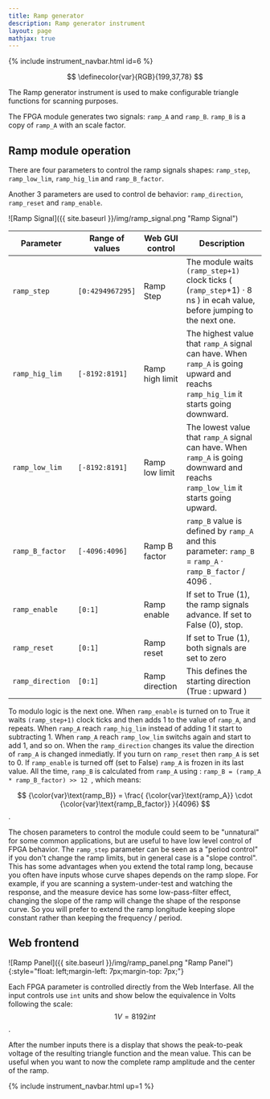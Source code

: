 ```yaml
---
title: Ramp generator
description: Ramp generator instrument
layout: page
mathjax: true
---
```


{% include instrument_navbar.html id=6 %}

$$
\definecolor{var}{RGB}{199,37,78}
$$

The Ramp generator instrument is used to make configurable triangle functions for
scanning purposes.

The FPGA module generates two signals: `ramp_A` and `ramp_B`.
`ramp_B` is a copy of `ramp_A` with an scale factor.

## Ramp module operation

There are four parameters to control the ramp signals shapes:
`ramp_step`, `ramp_low_lim`, `ramp_hig_lim` and `ramp_B_factor`.

Another 3 parameters are used to control de behavior:
`ramp_direction`, `ramp_reset` and `ramp_enable`.

![Ramp Signal]({{ site.baseurl }}/img/ramp_signal.png "Ramp Signal")


| Parameter        | Range of values  | Web GUI control | Description                                                                                                                         |
|------------------|------------------|-----------------|-------------------------------------------------------------------------------------------------------------------------------------|
| `ramp_step`      | `[0:4294967295]` | Ramp Step       | The module waits `(ramp_step+1)` clock ticks ( (`ramp_step`+1) ⋅ 8 ns ) in ecah value, before jumping to the next one.              |
| `ramp_hig_lim`   | `[-8192:8191]`   | Ramp high limit | The highest value that `ramp_A` signal can have. When `ramp_A` is going upward and reachs `ramp_hig_lim` it starts going downward.  |
| `ramp_low_lim`   | `[-8192:8191]`   | Ramp low limit  | The lowest value that `ramp_A` signal can have. When `ramp_A` is going downward and reachs `ramp_low_lim` it starts going upward.   |
| `ramp_B_factor`  | `[-4096:4096]`   | Ramp B factor   | `ramp_B` value is defined by `ramp_A` and this parameter: `ramp_B` = `ramp_A` ⋅ `ramp_B_factor` / 4096 .                            |
| `ramp_enable`    | `[0:1]`          | Ramp enable     | If set to True (1), the ramp signals advance. If set to False (0), stop.                                                            |
| `ramp_reset`     | `[0:1]`          | Ramp reset      | If set to True (1), both signals are set to zero                                                                                    |
| `ramp_direction` | `[0:1]`          | Ramp direction  | This defines the starting direction (True : upward )                                                                                |

To modulo logic is the next one. When `ramp_enable` is turned on to True it waits `(ramp_step+1)` clock ticks and then adds 1 to the value of `ramp_A`, and repeats. When `ramp_A` reach
`ramp_hig_lim` instead of adding 1 it start to subtracting 1. When `ramp_A` reach `ramp_low_lim` switchs again and start to add 1, and so on. When the `ramp_direction` changes its value
the direction of `ramp_A` is changed inmediatly. If you turn on `ramp_reset` then `ramp_A` is set to 0. If `ramp_enable` is turned off (set to False) `ramp_A` is frozen in its last value.
All the time,  `ramp_B` is calculated from `ramp_A` using : `ramp_B = (ramp_A * ramp_B_factor) >> 12 `, which means:

$$ {\color{var}\text{ramp_B}} =  \frac{ {\color{var}\text{ramp_A}} \cdot {\color{var}\text{ramp_B_factor}} }{4096} $$.

The chosen parameters to control the module could seem to be "unnatural" for some common applications, but are useful to have low level control of FPGA behavior.
The `ramp_step` parameter can be seen as a "period control" if you don't change the ramp limits, but in general case is a "slope control". This has some advantages when you extend the
total ramp long, because you often have inputs whose curve shapes depends on the ramp slope. For example, if you are scanning a system-under-test and watching the response, and the measure
device has some low-pass-filter effect, changing the slope of the ramp will change the shape of the response curve. So you will prefer to extend the ramp longitude keeping slope constant
rather than keeping the frequency / period.



## Web frontend


![Ramp Panel]({{ site.baseurl }}/img/ramp_panel.png "Ramp Panel"){:style="float: left;margin-left: 7px;margin-top: 7px;"}

Each FPGA parameter is controlled directly from the Web Interfase. All the input controls use `int` units and show below the equivalence in Volts following the scale: $$ 1 V = 8192 int $$.

After the number inputs there is a display that shows the peak-to-peak voltage of the resulting triangle function and the mean value. This can be useful when you want to now the
complete ramp amplitude and the center of the ramp.

{% include instrument_navbar.html up=1 %}
